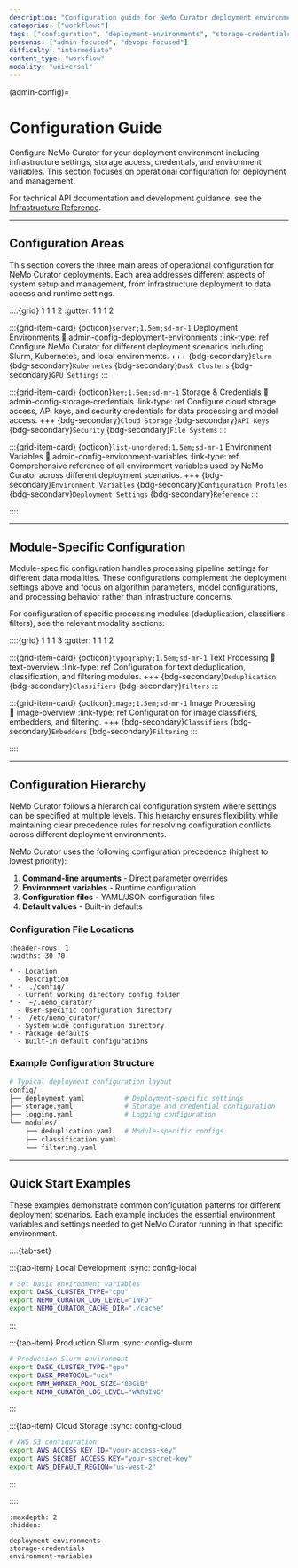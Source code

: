 ```yaml
---
description: "Configuration guide for NeMo Curator deployment environments, storage access, credentials, and operational settings"
categories: ["workflows"]
tags: ["configuration", "deployment-environments", "storage-credentials", "environment-variables", "operational-setup"]
personas: ["admin-focused", "devops-focused"]
difficulty: "intermediate"
content_type: "workflow"
modality: "universal"
---
```


(admin-config)=
# Configuration Guide

Configure NeMo Curator for your deployment environment including infrastructure settings, storage access, credentials, and environment variables. This section focuses on operational configuration for deployment and management.

For technical API documentation and development guidance, see the [Infrastructure Reference](reference-infra-dist-computing).

---

## Configuration Areas

This section covers the three main areas of operational configuration for NeMo Curator deployments. Each area addresses different aspects of system setup and management, from infrastructure deployment to data access and runtime settings.

::::{grid} 1 1 1 2
:gutter: 1 1 1 2

:::{grid-item-card} {octicon}`server;1.5em;sd-mr-1` Deployment Environments
:link: admin-config-deployment-environments
:link-type: ref
Configure NeMo Curator for different deployment scenarios including Slurm, Kubernetes, and local environments.
+++
{bdg-secondary}`Slurm`
{bdg-secondary}`Kubernetes`
{bdg-secondary}`Dask Clusters`
{bdg-secondary}`GPU Settings`
:::

:::{grid-item-card} {octicon}`key;1.5em;sd-mr-1` Storage & Credentials
:link: admin-config-storage-credentials
:link-type: ref
Configure cloud storage access, API keys, and security credentials for data processing and model access.
+++
{bdg-secondary}`Cloud Storage`
{bdg-secondary}`API Keys`
{bdg-secondary}`Security`
{bdg-secondary}`File Systems`
:::

:::{grid-item-card} {octicon}`list-unordered;1.5em;sd-mr-1` Environment Variables
:link: admin-config-environment-variables
:link-type: ref
Comprehensive reference of all environment variables used by NeMo Curator across different deployment scenarios.
+++
{bdg-secondary}`Environment Variables`
{bdg-secondary}`Configuration Profiles`
{bdg-secondary}`Deployment Settings`
{bdg-secondary}`Reference`
:::

::::

---

## Module-Specific Configuration

Module-specific configuration handles processing pipeline settings for different data modalities. These configurations complement the deployment settings above and focus on algorithm parameters, model configurations, and processing behavior rather than infrastructure concerns.

For configuration of specific processing modules (deduplication, classifiers, filters), see the relevant modality sections:

::::{grid} 1 1 1 3
:gutter: 1 1 1 2

:::{grid-item-card} {octicon}`typography;1.5em;sd-mr-1` Text Processing
:link: text-overview
:link-type: ref
Configuration for text deduplication, classification, and filtering modules.
+++
{bdg-secondary}`Deduplication`
{bdg-secondary}`Classifiers`
{bdg-secondary}`Filters`
:::

:::{grid-item-card} {octicon}`image;1.5em;sd-mr-1` Image Processing  
:link: image-overview
:link-type: ref
Configuration for image classifiers, embedders, and filtering.
+++
{bdg-secondary}`Classifiers`
{bdg-secondary}`Embedders`
{bdg-secondary}`Filtering`
:::

::::

---

## Configuration Hierarchy

NeMo Curator follows a hierarchical configuration system where settings can be specified at multiple levels. This hierarchy ensures flexibility while maintaining clear precedence rules for resolving configuration conflicts across different deployment environments.

NeMo Curator uses the following configuration precedence (highest to lowest priority):

1. **Command-line arguments** - Direct parameter overrides
2. **Environment variables** - Runtime configuration
3. **Configuration files** - YAML/JSON configuration files
4. **Default values** - Built-in defaults

### Configuration File Locations

```{list-table} Configuration File Search Order
:header-rows: 1
:widths: 30 70

* - Location
  - Description
* - `./config/`
  - Current working directory config folder
* - `~/.nemo_curator/`
  - User-specific configuration directory
* - `/etc/nemo_curator/`
  - System-wide configuration directory
* - Package defaults
  - Built-in default configurations
```

### Example Configuration Structure

```bash
# Typical deployment configuration layout
config/
├── deployment.yaml          # Deployment-specific settings
├── storage.yaml             # Storage and credential configuration  
├── logging.yaml             # Logging configuration
└── modules/
    ├── deduplication.yaml   # Module-specific configs
    ├── classification.yaml
    └── filtering.yaml
```

---

## Quick Start Examples

These examples demonstrate common configuration patterns for different deployment scenarios. Each example includes the essential environment variables and settings needed to get NeMo Curator running in that specific environment.

::::{tab-set}

:::{tab-item} Local Development
:sync: config-local

```bash
# Set basic environment variables
export DASK_CLUSTER_TYPE="cpu"
export NEMO_CURATOR_LOG_LEVEL="INFO"
export NEMO_CURATOR_CACHE_DIR="./cache"
```
:::

:::{tab-item} Production Slurm
:sync: config-slurm

```bash
# Production Slurm environment
export DASK_CLUSTER_TYPE="gpu"
export DASK_PROTOCOL="ucx"
export RMM_WORKER_POOL_SIZE="80GiB"
export NEMO_CURATOR_LOG_LEVEL="WARNING"
```
:::

:::{tab-item} Cloud Storage
:sync: config-cloud

```bash
# AWS S3 configuration
export AWS_ACCESS_KEY_ID="your-access-key"
export AWS_SECRET_ACCESS_KEY="your-secret-key"
export AWS_DEFAULT_REGION="us-west-2"
```
:::

::::

```{toctree}
:maxdepth: 2
:hidden:

deployment-environments
storage-credentials
environment-variables
``` 